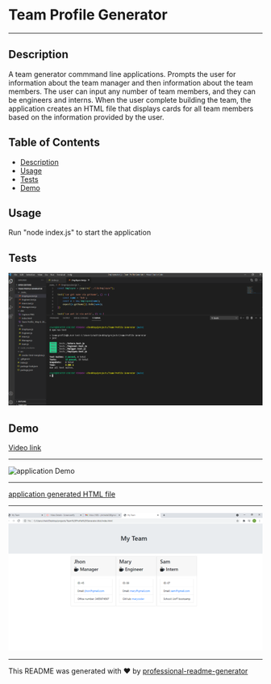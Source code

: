 
  # Team Profile Generator

  ---

  ## Description
  A team generator commmand line applications. Prompts the user for information about the team manager and then information about the team members. The user can input any number of team members, and they can be engineers and interns. When the user complete building the team, the application creates an HTML file that displays cards for all team members based on the information provided by the user. 

  ## Table of Contents
  * [Description](#description)
  * [Usage](#usage)
  * [Tests](#tests)
  * [Demo](#demo)
  
  ## Usage
  Run "node index.js" to start the application 

  ## Tests
  ![npm test](dist/Capture-test.PNG)
 
  ## Demo
  [Video link](https://drive.google.com/file/d/1b0p3_Y7_V4vNEsIHmuFHte-wjmIqyBSI/view?usp=sharing)  
  
  ------
  
  ![application Demo](https://github.com/chaitalizn/Team-Profile-Generator/blob/9634f96b03bf5ee79c6c2902aab2a853bb612aaa/dist/Team%20Profile_%20May%208,%202021%203_45%20PM.gif) 
  
  ------
  
  [application generated HTML file](https://github.com/chaitalizn/Team-Profile-Generator/blob/9634f96b03bf5ee79c6c2902aab2a853bb612aaa/dist/index.html)  
  
  ------
  
  ![application generated HTML screen capture](dist/Capture.PNG)  

  ------

  This README was generated with ❤️ by [professional-readme-generator](https://github.com/chaitalizn/professional-readme-generator)
